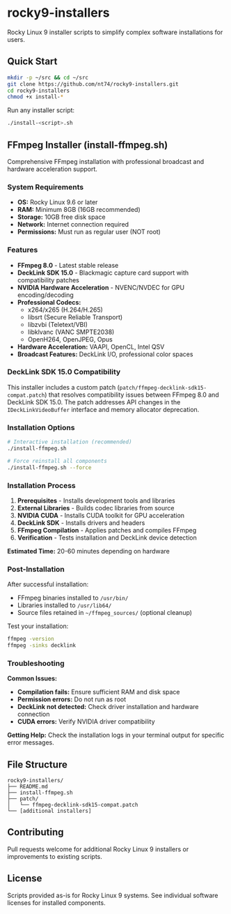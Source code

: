 # rocky9-installers

Rocky Linux 9 installer scripts to simplify complex software installations for users.

## Quick Start

```bash
mkdir -p ~/src && cd ~/src
git clone https://github.com/nt74/rocky9-installers.git
cd rocky9-installers
chmod +x install-*
```

Run any installer script:
```bash
./install-<script>.sh
```

## FFmpeg Installer (install-ffmpeg.sh)

Comprehensive FFmpeg installation with professional broadcast and hardware acceleration support.

### System Requirements

- **OS:** Rocky Linux 9.6 or later
- **RAM:** Minimum 8GB (16GB recommended)
- **Storage:** 10GB free disk space
- **Network:** Internet connection required
- **Permissions:** Must run as regular user (NOT root)

### Features

- **FFmpeg 8.0** - Latest stable release
- **DeckLink SDK 15.0** - Blackmagic capture card support with compatibility patches
- **NVIDIA Hardware Acceleration** - NVENC/NVDEC for GPU encoding/decoding
- **Professional Codecs:**
  - x264/x265 (H.264/H.265)
  - libsrt (Secure Reliable Transport)
  - libzvbi (Teletext/VBI)
  - libklvanc (VANC SMPTE2038)
  - OpenH264, OpenJPEG, Opus
- **Hardware Acceleration:** VAAPI, OpenCL, Intel QSV
- **Broadcast Features:** DeckLink I/O, professional color spaces

### DeckLink SDK 15.0 Compatibility

This installer includes a custom patch (`patch/ffmpeg-decklink-sdk15-compat.patch`) that resolves compatibility issues between FFmpeg 8.0 and DeckLink SDK 15.0. The patch addresses API changes in the `IDeckLinkVideoBuffer` interface and memory allocator deprecation.

### Installation Options

```bash
# Interactive installation (recommended)
./install-ffmpeg.sh

# Force reinstall all components
./install-ffmpeg.sh --force
```

### Installation Process

1. **Prerequisites** - Installs development tools and libraries
2. **External Libraries** - Builds codec libraries from source
3. **NVIDIA CUDA** - Installs CUDA toolkit for GPU acceleration
4. **DeckLink SDK** - Installs drivers and headers
5. **FFmpeg Compilation** - Applies patches and compiles FFmpeg
6. **Verification** - Tests installation and DeckLink device detection

**Estimated Time:** 20-60 minutes depending on hardware

### Post-Installation

After successful installation:
- FFmpeg binaries installed to `/usr/bin/`
- Libraries installed to `/usr/lib64/`
- Source files retained in `~/ffmpeg_sources/` (optional cleanup)

Test your installation:
```bash
ffmpeg -version
ffmpeg -sinks decklink
```

### Troubleshooting

**Common Issues:**
- **Compilation fails:** Ensure sufficient RAM and disk space
- **Permission errors:** Do not run as root
- **DeckLink not detected:** Check driver installation and hardware connection
- **CUDA errors:** Verify NVIDIA driver compatibility

**Getting Help:**
Check the installation logs in your terminal output for specific error messages.

## File Structure

```
rocky9-installers/
├── README.md
├── install-ffmpeg.sh
├── patch/
│   └── ffmpeg-decklink-sdk15-compat.patch
└── [additional installers]
```

## Contributing

Pull requests welcome for additional Rocky Linux 9 installers or improvements to existing scripts.

## License

Scripts provided as-is for Rocky Linux 9 systems. See individual software licenses for installed components.
